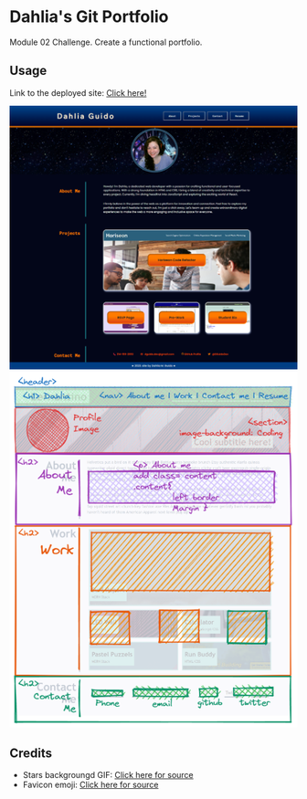 # Dahlia's Git Portfolio
Module 02 Challenge. Create a functional portfolio.

## Usage
Link to the deployed site: [Click here!](https://cyphernyx.github.io/dahlia-git-portfolio/)

![page screenshot](./assets/images/git_portfolio_screenshot.png)
![page wireframe](./assets/images/module-2-challenge-wireframe.png)

## Credits
- Stars backgroungd GIF: [Click here for source](https://giphy.com/gifs/stars-U3qYN8S0j3bpK?utm_source=media-link&utm_medium=landing&utm_campaign=Media%20Links&utm_term=)
- Favicon emoji: [Click here for source](https://favicon.io/emoji-favicons/laptop)